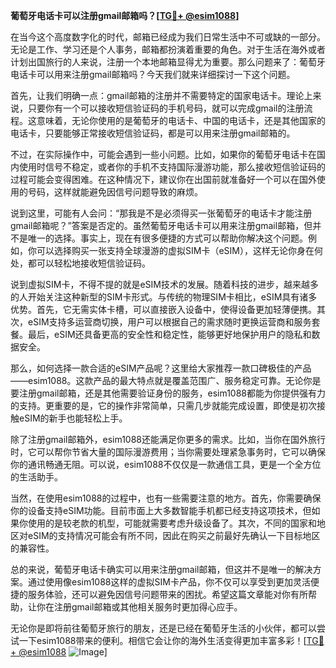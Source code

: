 **葡萄牙电话卡可以注册gmail邮箱吗？[[TG💪+ @esim1088](https://t.me/s/esim1088)]**

在当今这个高度数字化的时代，邮箱已经成为我们日常生活中不可或缺的一部分。无论是工作、学习还是个人事务，邮箱都扮演着重要的角色。对于生活在海外或者计划出国旅行的人来说，注册一个本地邮箱显得尤为重要。那么问题来了：葡萄牙电话卡可以用来注册gmail邮箱吗？今天我们就来详细探讨一下这个问题。

首先，让我们明确一点：gmail邮箱的注册并不需要特定的国家电话卡。理论上来说，只要你有一个可以接收短信验证码的手机号码，就可以完成gmail的注册流程。这意味着，无论你使用的是葡萄牙的电话卡、中国的电话卡，还是其他国家的电话卡，只要能够正常接收短信验证码，都是可以用来注册gmail邮箱的。

不过，在实际操作中，可能会遇到一些小问题。比如，如果你的葡萄牙电话卡在国内使用时信号不稳定，或者你的手机不支持国际漫游功能，那么接收短信验证码的过程可能会变得困难。在这种情况下，建议你在出国前就准备好一个可以在国外使用的号码，这样就能避免因信号问题导致的麻烦。

说到这里，可能有人会问：“那我是不是必须得买一张葡萄牙的电话卡才能注册gmail邮箱呢？”答案是否定的。虽然葡萄牙电话卡可以用来注册gmail邮箱，但并不是唯一的选择。事实上，现在有很多便捷的方式可以帮助你解决这个问题。例如，你可以选择购买一张支持全球漫游的虚拟SIM卡（eSIM），这样无论你身在何处，都可以轻松地接收短信验证码。

说到虚拟SIM卡，不得不提的就是eSIM技术的发展。随着科技的进步，越来越多的人开始关注这种新型的SIM卡形式。与传统的物理SIM卡相比，eSIM具有诸多优势。首先，它无需实体卡槽，可以直接嵌入设备中，使得设备更加轻薄便携。其次，eSIM支持多运营商切换，用户可以根据自己的需求随时更换运营商和服务套餐。最后，eSIM还具备更高的安全性和稳定性，能够更好地保护用户的隐私和数据安全。

那么，如何选择一款合适的eSIM产品呢？这里给大家推荐一款口碑极佳的产品——esim1088。这款产品的最大特点就是覆盖范围广、服务稳定可靠。无论你是要注册gmail邮箱，还是其他需要验证身份的服务，esim1088都能为你提供强有力的支持。更重要的是，它的操作非常简单，只需几步就能完成设置，即使是初次接触eSIM的新手也能轻松上手。

除了注册gmail邮箱外，esim1088还能满足你更多的需求。比如，当你在国外旅行时，它可以帮你节省大量的国际漫游费用；当你需要处理紧急事务时，它可以确保你的通讯畅通无阻。可以说，esim1088不仅仅是一款通信工具，更是一个全方位的生活助手。

当然，在使用esim1088的过程中，也有一些需要注意的地方。首先，你需要确保你的设备支持eSIM功能。目前市面上大多数智能手机都已经支持这项技术，但如果你使用的是较老款的机型，可能就需要考虑升级设备了。其次，不同的国家和地区对eSIM的支持情况可能会有所不同，因此在购买之前最好先确认一下目标地区的兼容性。

总的来说，葡萄牙电话卡确实可以用来注册gmail邮箱，但这并不是唯一的解决方案。通过使用像esim1088这样的虚拟SIM卡产品，你不仅可以享受到更加灵活便捷的服务体验，还可以避免因信号问题带来的困扰。希望这篇文章能对你有所帮助，让你在注册gmail邮箱或其他相关服务时更加得心应手。

无论你是即将前往葡萄牙旅行的朋友，还是已经在葡萄牙生活的小伙伴，都可以尝试一下esim1088带来的便利。相信它会让你的海外生活变得更加丰富多彩！[[TG💪+ @esim1088](https://t.me/s/esim1088) ![Image](https://i.postimg.cc/4NQfJmqS/Snipaste-2025-05-13-00-14-12.png)]